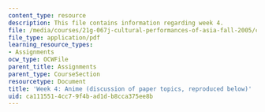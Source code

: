 ```yaml
---
content_type: resource
description: This file contains information regarding week 4.
file: /media/courses/21g-067j-cultural-performances-of-asia-fall-2005/ca1115514cc79f4bad1db8cca375ee8b_MIT21G_067JF05_dis_qs4.pdf
file_type: application/pdf
learning_resource_types:
- Assignments
ocw_type: OCWFile
parent_title: Assignments
parent_type: CourseSection
resourcetype: Document
title: 'Week 4: Anime (discussion of paper topics, reproduced below)'
uid: ca111551-4cc7-9f4b-ad1d-b8cca375ee8b
---
```

